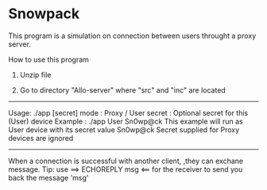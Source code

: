 # Snowpack
This program is a simulation on connection between users throught a proxy server.

How to use this program

1. Unzip file

2. Go to directory "Allo-server" where "src" and "inc" are located

 
**********
 
 Usage:
    ./app   <mode>   [secret]
    mode          : Proxy / User
    secret        : Optional secret for this (User) device
    Example       : ./app   User  Sn0wp@ck
    This example will run as User device with its secret value Sn0wp@ck
    Secret supplied for Proxy devices are ignored
**********

When a connection is successful with another client, ,they can exchane message.
Tip: use ==> ECHOREPLY msg <== for the receiver to send you back the message 'msg'
